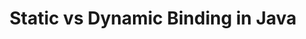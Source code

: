 ---
title: "Static vs Dynamic Binding in Java"
link: "https://www.geeksforgeeks.org/static-vs-dynamic-binding-in-java/"
---
